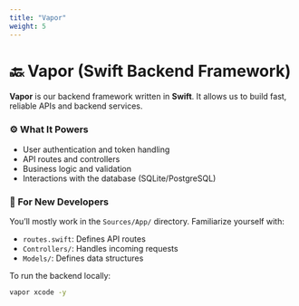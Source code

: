 ```yaml
---
title: "Vapor"
weight: 5
---
```


# 🔙 Vapor (Swift Backend Framework)

**Vapor** is our backend framework written in **Swift**. It allows us to build fast, reliable APIs and backend services.

### ⚙️ What It Powers
- User authentication and token handling
- API routes and controllers
- Business logic and validation
- Interactions with the database (SQLite/PostgreSQL)

### 🧠 For New Developers
You’ll mostly work in the `Sources/App/` directory. Familiarize yourself with:
- `routes.swift`: Defines API routes
- `Controllers/`: Handles incoming requests
- `Models/`: Defines data structures

To run the backend locally:

```bash
vapor xcode -y
